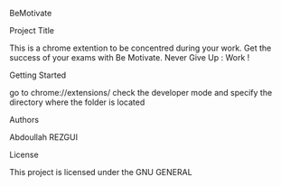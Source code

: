 BeMotivate

Project Title

This is a chrome extention to be concentred during your work.
Get the success of your exams with Be Motivate. Never Give Up : Work !


Getting Started

go to chrome://extensions/ check the developer mode and specify the directory where the folder is located


Authors

Abdoullah REZGUI


License

This project is licensed under the GNU GENERAL